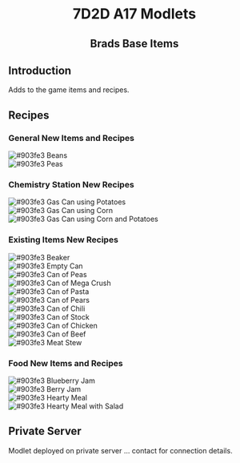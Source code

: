 

<h1 align="center">7D2D A17 Modlets</h1>

<h2 align="center">Brads Base Items</h2>

## Introduction

Adds to the game items and recipes. <br />

## Recipes 

### General New Items and Recipes
![#903fe3](https://placehold.it/15/903fe3/000000?text=+) Beans <br />
![#903fe3](https://placehold.it/15/903fe3/000000?text=+) Peas <br />


### Chemistry Station New Recipes
![#903fe3](https://placehold.it/15/903fe3/000000?text=+) Gas Can using Potatoes <br />
![#903fe3](https://placehold.it/15/903fe3/000000?text=+) Gas Can using Corn <br />
![#903fe3](https://placehold.it/15/903fe3/000000?text=+) Gas Can using Corn and Potatoes <br />


### Existing Items New Recipes
![#903fe3](https://placehold.it/15/903fe3/000000?text=+) Beaker <br />
![#903fe3](https://placehold.it/15/903fe3/000000?text=+) Empty Can <br />
![#903fe3](https://placehold.it/15/903fe3/000000?text=+) Can of Peas <br />
![#903fe3](https://placehold.it/15/903fe3/000000?text=+) Can of Mega Crush <br />
![#903fe3](https://placehold.it/15/903fe3/000000?text=+) Can of Pasta <br />
![#903fe3](https://placehold.it/15/903fe3/000000?text=+) Can of Pears <br />
![#903fe3](https://placehold.it/15/903fe3/000000?text=+) Can of Chili <br />
![#903fe3](https://placehold.it/15/903fe3/000000?text=+) Can of Stock <br />
![#903fe3](https://placehold.it/15/903fe3/000000?text=+) Can of Chicken <br />
![#903fe3](https://placehold.it/15/903fe3/000000?text=+) Can of Beef <br />
![#903fe3](https://placehold.it/15/903fe3/000000?text=+) Meat Stew <br />

### Food New Items and Recipes
![#903fe3](https://placehold.it/15/903fe3/000000?text=+) Blueberry Jam <br />
![#903fe3](https://placehold.it/15/903fe3/000000?text=+) Berry Jam  <br />
![#903fe3](https://placehold.it/15/903fe3/000000?text=+) Hearty Meal <br />
![#903fe3](https://placehold.it/15/903fe3/000000?text=+) Hearty Meal with Salad <br />




## Private Server 

Modlet deployed on private server ... contact for connection details.